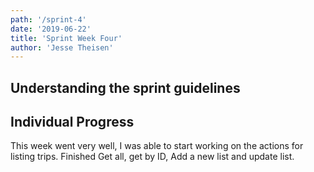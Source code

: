 ```yaml
---
path: '/sprint-4'
date: '2019-06-22'
title: 'Sprint Week Four'
author: 'Jesse Theisen'
---
```


## Understanding the sprint guidelines




## Individual Progress
This week went very well, I was able to start working on the actions for listing trips. Finished Get all, get by ID, Add a new list and update list.